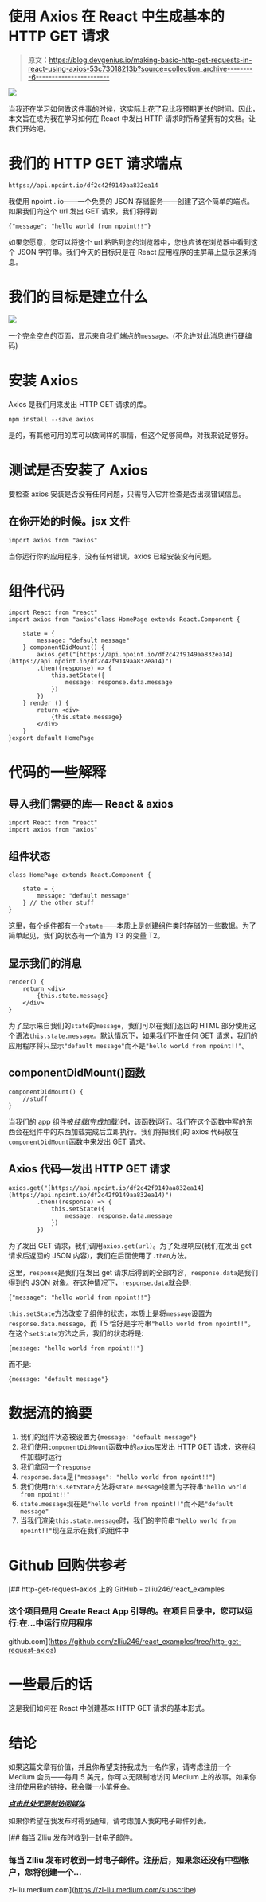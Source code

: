 # 使用 Axios 在 React 中生成基本的 HTTP GET 请求

> 原文：<https://blog.devgenius.io/making-basic-http-get-requests-in-react-using-axios-53c73018213b?source=collection_archive---------6----------------------->

![](img/5cd795512e65e5f57b8e059f0b4ba3a1.png)

当我还在学习如何做这件事的时候，这实际上花了我比我预期更长的时间。因此，本文旨在成为我在学习如何在 React 中发出 HTTP 请求时所希望拥有的文档。让我们开始吧。

# 我们的 HTTP GET 请求端点

```
https://api.npoint.io/df2c42f9149aa832ea14
```

我使用 npoint . io——一个免费的 JSON 存储服务——创建了这个简单的端点。如果我们向这个 url 发出 GET 请求，我们将得到:

```
{"message": "hello world from npoint!!"}
```

如果您愿意，您可以将这个 url 粘贴到您的浏览器中，您也应该在浏览器中看到这个 JSON 字符串。我们今天的目标只是在 React 应用程序的主屏幕上显示这条消息。

# 我们的目标是建立什么

![](img/89dcf0ff995163984dccefae7ca04d3e.png)

一个完全空白的页面，显示来自我们端点的`message`。(不允许对此消息进行硬编码)

# 安装 Axios

Axios 是我们用来发出 HTTP GET 请求的库。

```
npm install --save axios
```

是的，有其他可用的库可以做同样的事情，但这个足够简单，对我来说足够好。

# 测试是否安装了 Axios

要检查 axios 安装是否没有任何问题，只需导入它并检查是否出现错误信息。

## 在你开始的时候。jsx 文件

```
import axios from "axios"
```

当你运行你的应用程序，没有任何错误，axios 已经安装没有问题。

# 组件代码

```
import React from "react"
import axios from "axios"class HomePage extends React.Component {

    state = {
        message: "default message"
    } componentDidMount() {
        axios.get("[https://api.npoint.io/df2c42f9149aa832ea14](https://api.npoint.io/df2c42f9149aa832ea14)")
        .then((response) => {
            this.setState({
                message: response.data.message
            })
        })
    } render () {
        return <div>
            {this.state.message}
        </div>
    }
}export default HomePage
```

# 代码的一些解释

## 导入我们需要的库— React & axios

```
import React from "react"
import axios from "axios"
```

## 组件状态

```
class HomePage extends React.Component {

    state = {
        message: "default message"
    } // the other stuff
}
```

这里，每个组件都有一个`state`——本质上是创建组件类时存储的一些数据。为了简单起见，我们的状态有一个值为 T3 的变量 T2。

## 显示我们的消息

```
render() {
    return <div>
        {this.state.message}
    </div>
}
```

为了显示来自我们的`state`的`message`，我们可以在我们返回的 HTML 部分使用这个语法`this.state.message`。默认情况下，如果我们不做任何 GET 请求，我们的应用程序将只显示`"default message"`而不是`"hello world from npoint!!"`。

## componentDidMount()函数

```
componentDidMount() {
    //stuff
}
```

当我们的 app 组件被*挂载*(完成加载)时，该函数运行。我们在这个函数中写的东西会在组件中的东西加载完成后立即执行。我们将把我们的 axios 代码放在`componentDidMount`函数中来发出 GET 请求。

## Axios 代码—发出 HTTP GET 请求

```
axios.get("[https://api.npoint.io/df2c42f9149aa832ea14](https://api.npoint.io/df2c42f9149aa832ea14)")
        .then((response) => {
            this.setState({
                message: response.data.message
            })
        })
```

为了发出 GET 请求，我们调用`axios.get(url)`。为了处理响应(我们在发出 get 请求后返回的 JSON 内容)，我们在后面使用了`.then`方法。

这里，`response`是我们在发出 get 请求后得到的全部内容，`response.data`是我们得到的 JSON 对象。在这种情况下，`response.data`就会是:

```
{"message": "hello world from npoint!!"}
```

`this.setState`方法改变了组件的状态，本质上是将`message`设置为`response.data.message`，而 T5 恰好是字符串`"hello world from npoint!!"`。在这个`setState`方法之后，我们的状态将是:

```
{message: "hello world from npoint!!"}
```

而不是:

```
{message: "default message"}
```

# 数据流的摘要

1.  我们的组件状态被设置为`{message: "default message"}`
2.  我们使用`componentDidMount`函数中的`axios`库发出 HTTP GET 请求，这在组件加载时运行
3.  我们拿回一个`response`
4.  `response.data`是`{"message": "hello world from npoint!!"}`
5.  我们使用`this.setState`方法将`state.message`设置为字符串`"hello world from npoint!!"`
6.  `state.message`现在是`"hello world from npoint!!"`而不是`"default message"`
7.  当我们渲染`this.state.message`时，我们的字符串`"hello world from npoint!!"`现在显示在我们的组件中

# Github 回购供参考

[](https://github.com/zlliu246/react_examples/tree/http-get-request-axios) [## http-get-request-axios 上的 GitHub - zlliu246/react_examples

### 这个项目是用 Create React App 引导的。在项目目录中，您可以运行:在…中运行应用程序

github.com](https://github.com/zlliu246/react_examples/tree/http-get-request-axios) 

# 一些最后的话

这是我们如何在 React 中创建基本 HTTP GET 请求的基本形式。

# 结论

如果这篇文章有价值，并且你希望支持我成为一名作家，请考虑注册一个 Medium 会员——每月 5 美元，你可以无限制地访问 Medium 上的故事。如果你注册使用我的链接，我会赚一小笔佣金。

[***点击此处无限制访问媒体***](https://zl-liu.medium.com/membership)

如果你希望在我发布时得到通知，请考虑加入我的电子邮件列表。

[](https://zl-liu.medium.com/subscribe) [## 每当 Zlliu 发布时收到一封电子邮件。

### 每当 Zlliu 发布时收到一封电子邮件。注册后，如果您还没有中型帐户，您将创建一个…

zl-liu.medium.com](https://zl-liu.medium.com/subscribe)